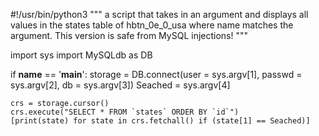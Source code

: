 #!/usr/bin/python3
"""
    a script that takes in an argument and displays
    all values in the states table of hbtn_0e_0_usa
    where name matches the argument. This version is 
    safe from MySQL injections!
"""

import sys
import MySQLdb as DB


if __name__ == '__main__':
    storage = DB.connect(user = sys.argv[1], passwd = sys.argv[2], db = sys.argv[3])
    Seached = sys.argv[4]

    crs = storage.cursor()
    crs.execute("SELECT * FROM `states` ORDER BY `id`")
    [print(state) for state in crs.fetchall() if (state[1] == Seached)]